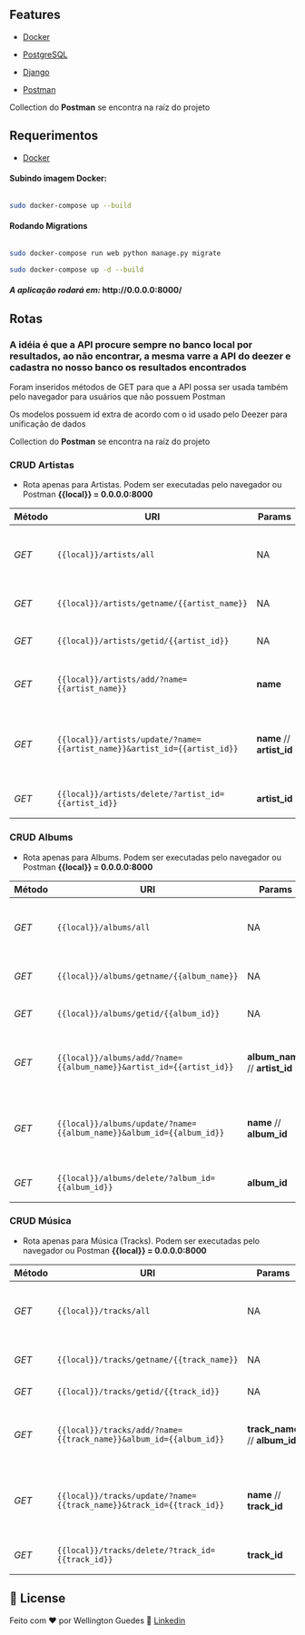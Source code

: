 ## Features

-  [Docker](https://www.docker.com/docker-community)

-  [PostgreSQL](https://www.postgresql.org/)

-  [Django](https://www.djangoproject.com/)

-  [Postman](https://www.postman.com/)
<p>Collection do <strong>Postman</strong> se encontra na raíz do projeto </p>

## Requerimentos
-  [Docker](https://www.docker.com/)

#### Subindo imagem Docker:

  

```bash

sudo docker-compose up --build

```

  

#### Rodando Migrations

  

```bash

sudo docker-compose run web python manage.py migrate

sudo docker-compose up -d --build

```
  <h4><i>A aplicação rodará em:</i> http://0.0.0.0:8000/</h4>


## Rotas
<h3> A idéia é que a API procure sempre no banco local por resultados, ao não encontrar, a mesma varre a API do deezer e cadastra no nosso banco os resultados encontrados</h3>
<p>Foram inseridos métodos de GET para que a API possa ser usada também pelo navegador para usuários que não possuem Postman</p>
<p>Os modelos possuem id extra de acordo com o id usado pelo Deezer para unificação de dados</p>
<p>Collection do <strong>Postman</strong> se encontra na raíz do projeto </p>

### CRUD Artistas

  

* Rota apenas para Artistas. Podem ser executadas pelo navegador ou Postman <strong>{{local}} = 0.0.0.0:8000</strong>

Método | URI | Params | Descrição | Ex.:
--- | --- | --- | --- | ---
*GET* | `{{local}}/artists/all` | NA | Retorna todos os artistas cadastrados no bd | ****
*GET* | `{{local}}/artists/getname/{{artist_name}}` | NA | Retorna artista por nome | `{{local}}/artists/getname/Black Sabb`
*GET* | `{{local}}/artists/getid/{{artist_id}}` | NA | Retorna artista por id | `{{local}}/artists/getid/15844`
*GET* | `{{local}}/artists/add/?name={{artist_name}}` | **name** | Adiciona artista por nome do artista | `{{local}}/artists/add/?name=Lil Peep`
*GET* | `{{local}}/artists/update/?name={{artist_name}}&artist_id={{artist_id}}` | **name** // **artist_id** | Atualiza nome do artista ao passar novo nome e ID do artista | `{{local}}/artists/update/?name=Banda do Menino&artist_id=OWFGYSBRV6D8LTJD9UMLY6C2QR0`
*GET* | `{{local}}/artists/delete/?artist_id={{artist_id}}` | **artist_id** | Deleta artista por ID do artista | `{{local}}/artists/delete/?artist_id=OWFGYSBRV6D8LTJD9UMLY6C2QR0`

### CRUD Albums

  

* Rota apenas para Albums. Podem ser executadas pelo navegador ou Postman <strong>{{local}} = 0.0.0.0:8000</strong>

Método | URI | Params | Descrição | Ex.:
--- | --- | --- | --- | ---
*GET* | `{{local}}/albums/all` | NA | Retorna todos os albums cadastrados no bd | ****
*GET* | `{{local}}/albums/getname/{{album_name}}` | NA | Retorna album por nome | `{{local}}/albums/getname/Random Access`
*GET* | `{{local}}/albums/getid/{{album_id}}` | NA | Retorna album por id | `{{local}}/albums/getid/299827`
*GET* | `{{local}}/albums/add/?name={{album_name}}&artist_id={{artist_id}}` | **album_name** // **artist_id** | Adiciona album por nome do album e id do artista | `{{local}}/albums/add/?name=Aerodynamic&artist_id=27`
*GET* | `{{local}}/albums/update/?name={{album_name}}&album_id={{album_id}}` | **name** // **album_id** | Atualiza nome do album ao passar novo nome e ID do album | `{{local}}/albums/update/?name=Freakyyy  Styleyy&album_id=299827`
*GET* | `{{local}}/albums/delete/?album_id={{album_id}}` | **album_id** | Deleta album por ID do album | `{{local}}/albums/delete/?album_id=90949`

### CRUD Música

  

* Rota apenas para Música (Tracks). Podem ser executadas pelo navegador ou Postman <strong>{{local}} = 0.0.0.0:8000</strong>

Método | URI | Params | Descrição | Ex.:
--- | --- | --- | --- | ---
*GET* | `{{local}}/tracks/all` | NA | Retorna todas as tracks cadastrados no bd | ****
*GET* | `{{local}}/tracks/getname/{{track_name}}` | NA | Retorna track por nome | `{{local}}/tracks/getname/Basket Case`
*GET* | `{{local}}/tracks/getid/{{track_id}}` | NA | Retorna track por id | `{{local}}/tracks/getid/87757545`
*GET* | `{{local}}/tracks/add/?name={{track_name}}&album_id={{album_id}}` | **track_name** // **album_id** | Adiciona track por nome da track e id do album | `{{local}}/tracks/add/?name=Oxford Venus&album_id=91616`
*GET* | `{{local}}/tracks/update/?name={{track_name}}&track_id={{track_id}}` | **name** // **track_id** | Atualiza nome da track ao passar novo nome e ID da track | `{{local}}/tracks/update/?name=One More Timeee&track_id=3135553`
*GET* | `{{local}}/tracks/delete/?track_id={{track_id}}` | **track_id** | Deleta track por ID da track | `{{local}}/tracks/delete/?track_id=662879`
  

## :memo: License
  
Feito com ♥ por Wellington Guedes :wave: [Linkedin](https://www.linkedin.com/in/wellington-guedes-6321b249/)